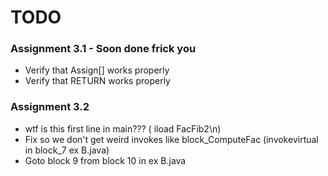 # TODO

### Assignment 3.1 - Soon done frick you

* Verify that Assign[] works properly
* Verify that RETURN works properly

### Assignment 3.2

* wtf is this first line in main??? (	iload FacFib2\n)
* Fix so we don't get weird invokes like block_ComputeFac (invokevirtual in block_7 ex B.java)
* Goto block 9 from block 10 in ex B.java